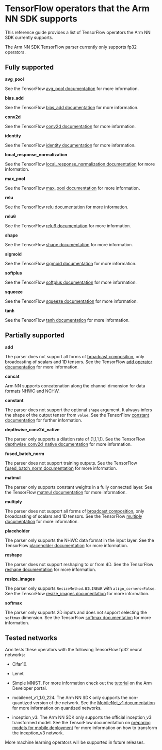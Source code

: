 # TensorFlow operators that the Arm NN SDK supports

This reference guide provides a list of TensorFlow operators the Arm NN SDK currently supports.

The Arm NN SDK TensorFlow parser currently only supports fp32 operators.

## Fully supported

**avg_pool**

See the TensorFlow [avg_pool documentation](https://www.tensorflow.org/api_docs/python/tf/nn/avg_pool) for more information.

**bias_add**

 See the TensorFlow [bias_add documentation](https://www.tensorflow.org/api_docs/python/tf/nn/bias_add) for more information.

**conv2d**

 See the TensorFlow [conv2d documentation](https://www.tensorflow.org/api_docs/python/tf/nn/conv2d) for more information.

**identity**

See the TensorFlow [identity documentation](https://www.tensorflow.org/api_docs/python/tf/identity) for more information.

**local_response_normalization**

See the TensorFlow [local_response_normalization documentation](https://www.tensorflow.org/api_docs/python/tf/nn/local_response_normalization)  for more information. 

**max_pool**

See the TensorFlow [max_pool documentation](https://www.tensorflow.org/api_docs/python/tf/nn/max_pool) for more information.

**relu**

 See the TensorFlow [relu documentation](https://www.tensorflow.org/api_docs/python/tf/nn/relu) for more information.

**relu6**

 See the TensorFlow [relu6 documentation](https://www.tensorflow.org/api_docs/python/tf/nn/relu6) for more information.

**shape**

 See the TensorFlow [shape documentation](https://www.tensorflow.org/api_docs/python/tf/shape) for more information.

**sigmoid**

 See the TensorFlow [sigmoid documentation](https://www.tensorflow.org/api_docs/python/tf/sigmoid) for more information.

**softplus**

See the TensorFlow [softplus documentation](https://www.tensorflow.org/api_docs/python/tf/nn/softplus) for more information.

**squeeze**

See the TensorFlow [squeeze documentation](https://www.tensorflow.org/api_docs/python/tf/squeeze) for more information.

**tanh**

See the TensorFlow [tanh documentation](https://www.tensorflow.org/api_docs/python/tf/tanh) for more information.

## Partially supported

**add**

The parser does not support all forms of [broadcast composition](https://www.tensorflow.org/performance/xla/broadcasting), only broadcasting of scalars and 1D tensors. See the TensorFlow [add operator documentation](https://www.tensorflow.org/api_docs/python/tf/add) for more information.

**concat**

Arm NN supports concatenation along the channel dimension for data formats NHWC and NCHW.

**constant**

The parser does not support the optional `shape` argument. It always infers the shape of the output tensor from `value`. See the TensorFlow [constant documentation](https://www.tensorflow.org/api_docs/python/tf/constant) for further information.

**depthwise_conv2d_native**

The parser only supports a dilation rate of (1,1,1,1). See the TensorFlow [depthwise_conv2d_native documentation](https://www.tensorflow.org/api_docs/python/tf/nn/depthwise_conv2d_native) for more information.

**fused_batch_norm**

The parser does not support training outputs. See the TensorFlow [fused_batch_norm documentation](https://www.tensorflow.org/api_docs/python/tf/nn/fused_batch_norm) for more information.

**matmul**

The parser only supports constant weights in a fully connected layer. See the TensorFlow [matmul documentation](https://www.tensorflow.org/api_docs/python/tf/matmul) for more information.

**multiply**

The parser does not support all forms of [broadcast composition](https://www.tensorflow.org/performance/xla/broadcasting), only broadcasting of scalars and 1D tensors. See the TensorFlow [multiply documentation](https://www.tensorflow.org/api_docs/python/tf/multiply) for more information. 

**placeholder**

 The parser only supports the NHWC data format in the input layer. See the TensorFlow [placeholder documentation](https://www.tensorflow.org/api_docs/python/tf/placeholder) for more information.

**reshape**

The parser does not support reshaping to or from 4D. See the TensorFlow [reshape documentation](https://www.tensorflow.org/api_docs/python/tf/reshape) for more information.

**resize_images**

The parser only supports `ResizeMethod.BILINEAR` with `align_corners=False`. See the TensorFlow [resize_images documentation](https://www.tensorflow.org/api_docs/python/tf/image/resize_images) for more information.

**softmax**

The parser only supports 2D inputs and does not support selecting the `softmax` dimension. See the TensorFlow [softmax documentation](https://www.tensorflow.org/api_docs/python/tf/nn/softmax) for more information.



## Tested networks

Arm tests these operators with the following TensorFlow fp32 neural networks:

* Cifar10.

* Lenet

* Simple MNIST. For more information check out the [tutorial](https://developer.arm.com/technologies/machine-learning-on-arm/developer-material/how-to-guides/deploying-a-tensorflow-mnist-model-on-arm-nn) on the Arm Developer portal.

* mobilenet_v1_1.0_224. The Arm NN SDK only supports the non-quantized version of the network. See the [MobileNet_v1 documentation](https://github.com/tensorflow/models/blob/master/research/slim/nets/mobilenet_v1.md) for more information on quantized networks.

* inception_v3. The Arm NN SDK only supports the official inception_v3 transformed model. See the TensorFlow documentation on [preparing models for mobile deployment](https://www.tensorflow.org/mobile/prepare_models) for more information on how to transform the inception_v3 network.

More machine learning operators will be supported in future releases.